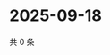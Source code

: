 # 2025-09-18

共 0 条

<!-- BEGIN ZHIHUVIDEO -->
<!-- 最后更新时间 Thu Sep 18 2025 14:16:51 GMT+0800 (China Standard Time) -->

<!-- END ZHIHUVIDEO -->
